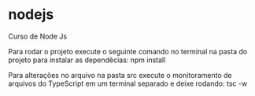 # nodejs
Curso de Node Js

Para rodar o projeto execute o seguinte comando no terminal na pasta do projeto para instalar as dependêcias:
npm install

Para alterações no arquivo na pasta src execute o monitoramento de arquivos do TypeScript em um terminal separado e deixe rodando:
tsc -w
